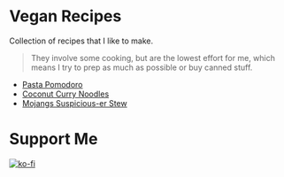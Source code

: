 # Vegan Recipes
Collection of recipes that I like to make.

> They involve some cooking, but are the lowest effort for me, which means I try to prep as much as possible or buy canned stuff.

* [Pasta Pomodoro](pasta-pomodoro.md)
* [Coconut Curry Noodles](coconut-curry-noodles.md)
* [Mojangs Suspicious-er Stew](suspicious-er-stew-recipe.md)

# Support Me
[![ko-fi](https://ko-fi.com/img/githubbutton_sm.svg)](https://ko-fi.com/M4M5BAVTK)
